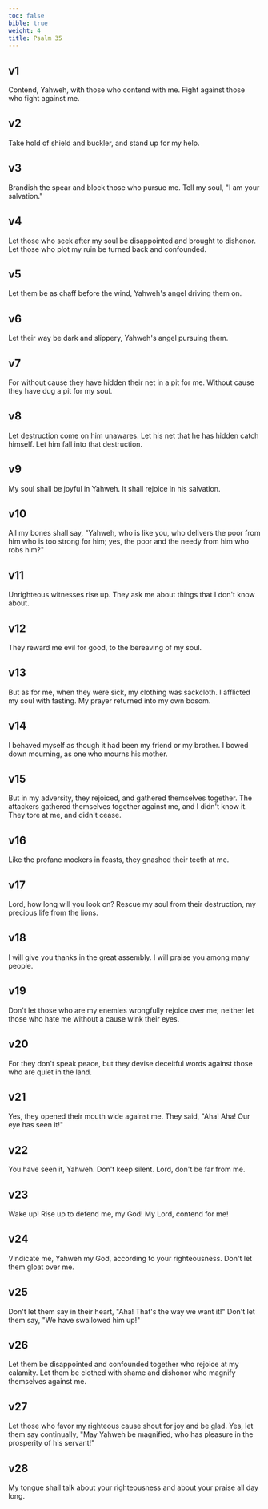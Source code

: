 ```yaml
---
toc: false
bible: true
weight: 4
title: Psalm 35
---
```




## v1 
Contend, Yahweh, with those who contend with me. Fight against those who fight against me. 

## v2 
Take hold of shield and buckler, and stand up for my help. 

## v3 
Brandish the spear and block those who pursue me. Tell my soul, "I am your salvation." 

## v4 
Let those who seek after my soul be disappointed and brought to dishonor. Let those who plot my ruin be turned back and confounded. 

## v5 
Let them be as chaff before the wind, Yahweh's angel driving them on. 

## v6 
Let their way be dark and slippery, Yahweh's angel pursuing them. 

## v7 
For without cause they have hidden their net in a pit for me. Without cause they have dug a pit for my soul. 

## v8 
Let destruction come on him unawares. Let his net that he has hidden catch himself. Let him fall into that destruction. 

## v9 
My soul shall be joyful in Yahweh. It shall rejoice in his salvation. 

## v10 
All my bones shall say, "Yahweh, who is like you, who delivers the poor from him who is too strong for him; yes, the poor and the needy from him who robs him?" 

## v11 
Unrighteous witnesses rise up. They ask me about things that I don't know about. 

## v12 
They reward me evil for good, to the bereaving of my soul. 

## v13 
But as for me, when they were sick, my clothing was sackcloth. I afflicted my soul with fasting. My prayer returned into my own bosom. 

## v14 
I behaved myself as though it had been my friend or my brother. I bowed down mourning, as one who mourns his mother. 

## v15 
But in my adversity, they rejoiced, and gathered themselves together. The attackers gathered themselves together against me, and I didn't know it. They tore at me, and didn't cease. 

## v16 
Like the profane mockers in feasts, they gnashed their teeth at me. 

## v17 
Lord, how long will you look on? Rescue my soul from their destruction, my precious life from the lions. 

## v18 
I will give you thanks in the great assembly. I will praise you among many people. 

## v19 
Don't let those who are my enemies wrongfully rejoice over me; neither let those who hate me without a cause wink their eyes. 

## v20 
For they don't speak peace, but they devise deceitful words against those who are quiet in the land. 

## v21 
Yes, they opened their mouth wide against me. They said, "Aha! Aha! Our eye has seen it!" 

## v22 
You have seen it, Yahweh. Don't keep silent. Lord, don't be far from me. 

## v23 
Wake up! Rise up to defend me, my God! My Lord, contend for me! 

## v24 
Vindicate me, Yahweh my God, according to your righteousness. Don't let them gloat over me. 

## v25 
Don't let them say in their heart, "Aha! That's the way we want it!" Don't let them say, "We have swallowed him up!" 

## v26 
Let them be disappointed and confounded together who rejoice at my calamity. Let them be clothed with shame and dishonor who magnify themselves against me. 

## v27 
Let those who favor my righteous cause shout for joy and be glad. Yes, let them say continually, "May Yahweh be magnified, who has pleasure in the prosperity of his servant!" 

## v28 
My tongue shall talk about your righteousness and about your praise all day long.
